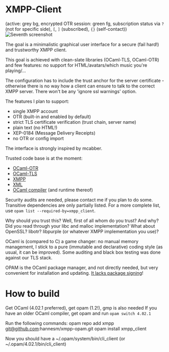 XMPP-Client
===========

(active: grey bg, encrypted OTR session: green fg, subscription status via `?` (not for specific side), `[`, `]` (subscribed), `{}` (self-contact))
![Seventh screenshot](http://berlin.ccc.de/~hannes/cli7c.png)

The goal is a minimalistic graphical user interface for a secure (fail hard!) and trustworthy XMPP client.

This goal is achieved with clean-slate libraries (OCaml-TLS, OCaml-OTR) and few features: no support for HTML/avatars/which music you're playing/...

The configuration has to include the trust anchor for the server certificate - otherwise there is no way how a client can ensure to talk to the correct XMPP server. There won't be any 'ignore ssl warnings' option.

The features I plan to support:
- single XMPP account
- OTR (built-in and enabled by default)
- strict TLS certificate verification (trust chain, server name)
- plain text (no HTML!)
- XEP-0184 (Message Delivery Receipts)
- no OTR or config import

The interface is strongly inspired by mcabber.

Trusted code base is at the moment:
- [OCaml-OTR](https://github.com/hannesm/ocaml-otr)
- [OCaml-TLS](https://github.com/mirleft/ocaml-tls)
- [XMPP](https://github.com/hannesm/xmpp)
- [XML](https://github.com/ermine/xml)
- [OCaml compiler](http://ocaml.org/) (and runtime thereof)

Security audits are needed, please contact me if you plan to do some. Transitive dependencies are only partially listed. For a more complete list, use ``opam list --required-by=xmpp_client``.

Why should you trust this? Well, first of all whom do you trust? And why? Did you read through your libc and malloc implementation? What about OpenSSL? libotr? libpurple (or whatever XMPP implementation you use)?

OCaml is (compared to C) a game changer: no manual memory management, I stick to a pure (immutable and declarative) coding style (as usual, it can be improved). Some auditing and black box testing was done against our TLS stack.

OPAM is the OCaml package manager, and not directly needed, but very convenient for installation and updating. [It lacks package signing](https://github.com/ocaml/opam/issues/423)!

How to build
============

Get OCaml (4.02.1 preferred), get opam (1.2!), gmp is also needed
If you have an older OCaml compiler, get opam and run `opam switch 4.02.1`

Run the following commands:
opam repo add xmpp git@github.com:hannesm/xmpp-opam.git
opam install xmpp_client

Now you should have a ~/.opam/system/bin/cli_client (or ~/.opam/4.02.1/bin/cli_client)
